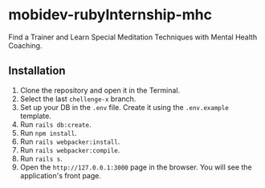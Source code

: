 # mobidev-rubyInternship-mhc
Find a Trainer and Learn Special Meditation Techniques with Mental Health Coaching.

## Installation
1. Clone the repository and open it in the Terminal.
2. Select the last `chellenge-x` branch.
3. Set up your DB in the `.env` file. Create it using the `.env.example` template.
4. Run `rails db:create`.
5. Run `npm install`.
6. Run `rails webpacker:install`.
7. Run `rails webpacker:compile`.
8. Run `rails s`.
9. Open the `http://127.0.0.1:3000` page in the browser. You will see the application's front page.

